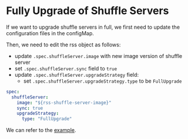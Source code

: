 <!--
  ~ Licensed to the Apache Software Foundation (ASF) under one or more
  ~ contributor license agreements.  See the NOTICE file distributed with
  ~ this work for additional information regarding copyright ownership.
  ~ The ASF licenses this file to You under the Apache License, Version 2.0
  ~ (the "License"); you may not use this file except in compliance with
  ~ the License.  You may obtain a copy of the License at
  ~
  ~    http://www.apache.org/licenses/LICENSE-2.0
  ~
  ~ Unless required by applicable law or agreed to in writing, software
  ~ distributed under the License is distributed on an "AS IS" BASIS,
  ~ WITHOUT WARRANTIES OR CONDITIONS OF ANY KIND, either express or implied.
  ~ See the License for the specific language governing permissions and
  ~ limitations under the License.
  -->

# Fully Upgrade of Shuffle Servers

If we want to upgrade shuffle servers in full, we first need to update the configuration files in the configMap.

Then, we need to edit the rss object as follows:

+ update `.spec.shuffleServer.image` with new image version of shuffle server
+ set `.spec.shuffleServer.sync` field to `true`
+ update `.spec.shuffleServer.upgradeStrategy` field:
    + set `.spec.shuffleServer.upgradeStrategy.type` to be `FullUpgrade`

```yaml
spec:
  shuffleServer:
    image: "${rss-shuffle-server-image}"
    sync: true
    upgradeStrategy:
      type: "FullUpgrade"
```

We can refer to the [example](rss-full-upgrade.yaml).